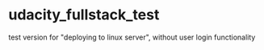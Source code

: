 # udacity_fullstack_test
test version for "deploying to linux server", without user login functionality
